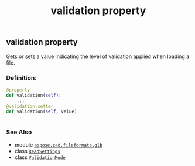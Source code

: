 ﻿---
title: validation property
second_title: Aspose.CAD for Python via .NET API References
description: 
type: docs
weight: 40
url: /python-net/aspose.cad.fileformats.glb/readsettings/validation/
is_root: false
---

## validation property


Gets or sets a value indicating the level of validation applied when loading a file.
### Definition:
```python
@property
def validation(self):
    ...
@validation.setter
def validation(self, value):
    ...
```

### See Also
* module [`aspose.cad.fileformats.glb`](../../)
* class [`ReadSettings`](/cad/python-net/aspose.cad.fileformats.glb/readsettings)
* class [`ValidationMode`](/cad/python-net/aspose.cad.fileformats.glb.validation/validationmode)
